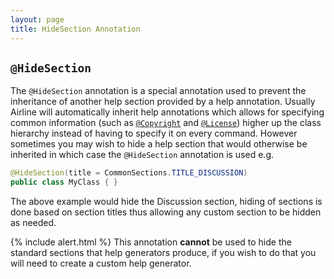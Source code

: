 ```yaml
---
layout: page
title: HideSection Annotation
---
```


## `@HideSection`

The `@HideSection` annotation is a special annotation used to prevent the inheritance of another help section provided by a help annotation.  Usually Airline will automatically inherit help annotations which allows for specifying common information (such as [`@Copyright`](copyright.html) and [`@License`](license.html)) higher up the class hierarchy instead of having to specify it on every command.  However sometimes you may wish to hide a help section that would otherwise be inherited in which case the `@HideSection` annotation is used e.g.

```java
@HideSection(title = CommonSections.TITLE_DISCUSSION)
public class MyClass { }
```

The above example would hide the Discussion section, hiding of sections is done based on section titles thus allowing any custom section to be hidden as needed.

{% include alert.html %}
This annotation **cannot** be used to hide the standard sections that help generators produce, if you wish to do that you will need to create a custom help generator.